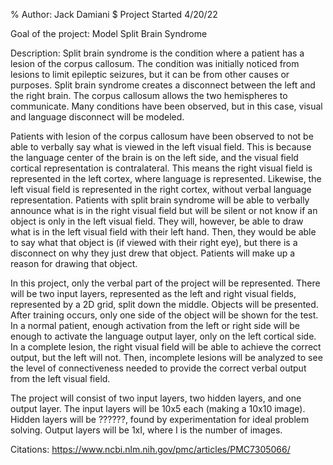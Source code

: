% Author: Jack Damiani
$ Project Started 4/20/22


Goal of the project:
Model Split Brain Syndrome

Description:
Split brain syndrome is the condition where a patient has a lesion of the corpus callosum. 
The condition was initially noticed from lesions to limit epileptic seizures, but it can be from other causes or purposes. 
Split brain syndrome creates a disconnect between the left and the right brain. 
The corpus callosum allows the two hemispheres to communicate. 
Many conditions have been observed, but in this case, visual and language disconnect will be modeled. 


Patients with lesion of the corpus callosum have been observed to not be able to verbally say what is viewed in the left visual field. 
This is because the language center of the brain is on the left side, and the visual field cortical representation is contralateral.
This means the right visual field is represented in the left cortex, where language is represented.
Likewise, the left visual field is represented in the right cortex, without verbal language representation. 
Patients with split brain syndrome will be able to verbally announce what is in the right visual field but will be silent or not know if an object is only in the left visual field.
They will, however, be able to draw what is in the left visual field with their left hand. 
Then, they would be able to say what that object is (if viewed with their right eye), but there is a disconnect on why they just drew that object. 
Patients will make up a reason for drawing that object.


In this project, only the verbal part of the project will be represented. 
There will be two input layers, represented as the left and right visual fields, represented by a 2D grid, split down the middle.
Objects will be presented.
After training occurs, only one side of the object will be shown for the test. 
In a normal patient, enough activation from the left or right side will be enough to activate the language output layer, only on the left cortical side. 
In a complete lesion, the right visual field will be able to achieve the correct output, but the left will not. 
Then, incomplete lesions will be analyzed to see the level of connectiveness needed to provide the correct verbal output from the left visual field.


The project will consist of two input layers, two hidden layers, and one output layer.
The input layers will be 10x5 each (making a 10x10 image).
Hidden layers will be ??????, found by experimentation for ideal problem solving.
Output layers will be 1xI, where I is the number of images.


Citations:
https://www.ncbi.nlm.nih.gov/pmc/articles/PMC7305066/


